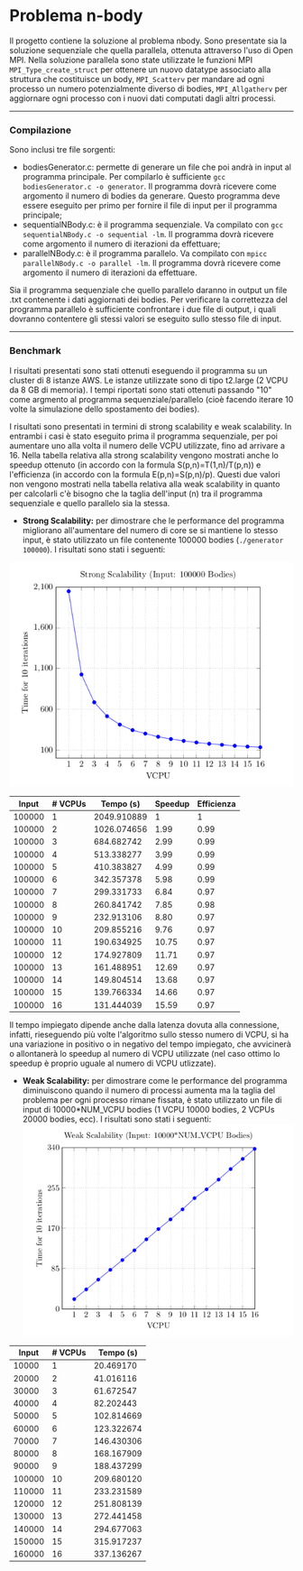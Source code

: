 # Problema n-body
Il progetto contiene la soluzione al problema nbody. Sono presentate sia la soluzione sequenziale che quella parallela, ottenuta attraverso l'uso di Open MPI.
Nella soluzione parallela sono state utilizzate le funzioni MPI `MPI_Type_create_struct` per ottenere un nuovo datatype associato alla struttura che costituisce un body, `MPI_Scatterv` per mandare ad ogni processo un numero potenzialmente diverso di bodies, `MPI_Allgatherv` per aggiornare ogni processo con i nuovi dati computati dagli altri processi.

***

### Compilazione
Sono inclusi tre file sorgenti:
- bodiesGenerator.c: permette di generare un file che poi andrà in input al programma principale. Per compilarlo è sufficiente `gcc bodiesGenerator.c -o generator`. Il programma dovrà ricevere come argomento il numero di bodies da generare. Questo programma deve essere eseguito per primo per fornire il file di input per il programma principale;
- sequentialNBody.c: è il programma sequenziale. Va compilato con `gcc sequentialNBody.c -o sequential -lm`. Il programma dovrà ricevere come argomento il numero di iterazioni da effettuare;
- parallelNBody.c: è il programma parallelo. Va compilato con `mpicc parallelNBody.c -o parallel -lm`. Il programma dovrà ricevere come argomento il numero di iterazioni da effettuare.

Sia il programma sequenziale che quello parallelo daranno in output un file .txt contenente i dati aggiornati dei bodies. Per verificare la correttezza del programma parallelo è sufficiente confrontare i due file di output, i quali dovranno contentere gli stessi valori se eseguito sullo stesso file di input.

***

### Benchmark
I risultati presentati sono stati ottenuti eseguendo il programma su un cluster di 8 istanze AWS. Le istanze utilizzate sono di tipo t2.large (2 VCPU da 8 GB di memoria). I tempi riportati sono stati ottenuti passando "10" come argmento al programma sequenziale/parallelo (cioè facendo iterare 10 volte la simulazione dello spostamento dei bodies).

I risultati sono presentati in termini di strong scalability e weak scalability. In entrambi i casi è stato eseguito prima il programma sequenziale, per poi aumentare uno alla volta il numero delle VCPU utilizzate, fino ad arrivare a 16.
Nella tabella relativa alla strong scalability vengono mostrati anche lo speedup ottenuto (in accordo con la formula S(p,n)=T(1,n)/T(p,n)) e l'efficienza (in accordo con la formula E(p,n)=S(p,n)/p). Questi due valori non vengono mostrati nella tabella relativa alla weak scalability in quanto per calcolarli c'è bisogno che la taglia dell'input (n) tra il programma sequenziale e quello parallelo sia la stessa.

- **Strong Scalability:** per dimostrare che le performance del programma migliorano all'aumentare del numero di core se si mantiene lo stesso input, è stato utilizzato un file contenente 100000 bodies (`./generator 100000`). I risultati sono stati i seguenti:

![Strong Scalabilty chart](images/StrongScalability.png)

|Input|# VCPUs|Tempo (s)|Speedup|Efficienza|
|---|---|---|---|---|
|100000|1|2049.910889|1|1|
|100000|2|1026.074656|1.99|0.99|
|100000|3|684.682742|2.99|0.99|
|100000|4|513.338277|3.99|0.99|
|100000|5|410.383827|4.99|0.99|
|100000|6|342.357378|5.98|0.99|
|100000|7|299.331733|6.84|0.97|
|100000|8|260.841742|7.85|0.98|
|100000|9|232.913106|8.80|0.97|
|100000|10|209.855216|9.76|0.97|
|100000|11|190.634925|10.75|0.97|
|100000|12|174.927809|11.71|0.97|
|100000|13|161.488951|12.69|0.97|
|100000|14|149.804514|13.68|0.97|
|100000|15|139.766334|14.66|0.97|
|100000|16|131.444039|15.59|0.97|

Il tempo impiegato dipende anche dalla latenza dovuta alla connessione, infatti, rieseguendo più volte l'algoritmo sullo stesso numero di VCPU, si ha una variazione in positivo o in negativo del tempo impiegato, che avvicinerà o allontanerà lo speedup al numero di VCPU utilizzate (nel caso ottimo lo speedup è proprio uguale al numero di VCPU utlizzate).

- **Weak Scalability:** per dimostrare come le performance del programma diminuiscono quando il numero di processi aumenta ma la taglia del problema per ogni processo rimane fissata, è stato utilizzato un file di input di 10000*NUM_VCPU bodies (1 VCPU 10000 bodies, 2 VCPUs 20000 bodies, ecc). I risultati sono stati i seguenti:
![Weak Scalability chart](images/WeakScalability.png)

|Input|# VCPUs|Tempo (s)|
|---|---|---|
|10000|1|20.469170|
|20000|2|41.016116|
|30000|3|61.672547|
|40000|4|82.202443|
|50000|5|102.814669|
|60000|6|123.322674|
|70000|7|146.430306|
|80000|8|168.167909|
|90000|9|188.437299|
|100000|10|209.680120|
|110000|11|233.231589|
|120000|12|251.808139|
|130000|13|272.441458|
|140000|14|294.677063|
|150000|15|315.917237|
|160000|16|337.136267|
